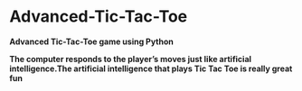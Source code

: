 # Advanced-Tic-Tac-Toe
<b>Advanced Tic-Tac-Toe game using Python<b>


<p>The computer responds to the player’s moves just like artificial intelligence.The artificial intelligence that plays Tic Tac Toe is really great fun<p>
